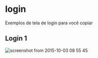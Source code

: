 # login
Exemplos de tela de login para você copiar

## Login 1

![screenshot from 2015-10-03 08 55 45](https://cloud.githubusercontent.com/assets/1509692/10262771/9ee58d6e-69ac-11e5-853f-8b7f976b4dcc.png)


